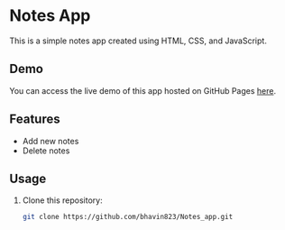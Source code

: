 # Notes App

This is a simple notes app created using HTML, CSS, and JavaScript.

## Demo

You can access the live demo of this app hosted on GitHub Pages [here](https://bhavin823.github.io/Notes_app/).

## Features

- Add new notes
- Delete notes

## Usage

1. Clone this repository:

   ```bash
   git clone https://github.com/bhavin823/Notes_app.git
